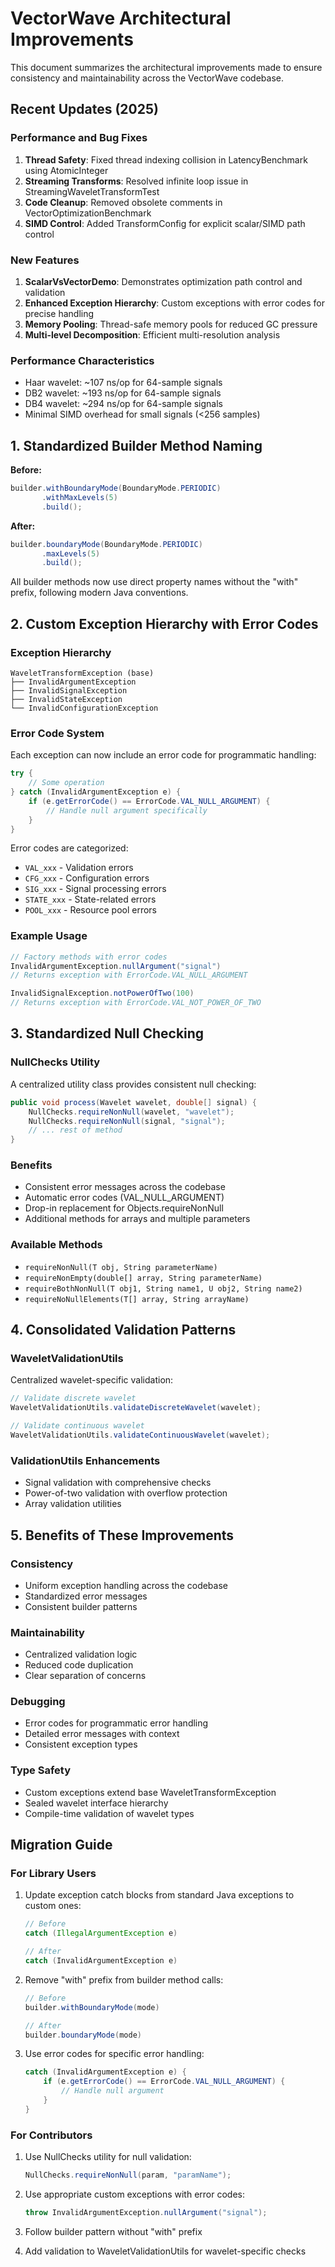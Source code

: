 # VectorWave Architectural Improvements

This document summarizes the architectural improvements made to ensure consistency and maintainability across the VectorWave codebase.

## Recent Updates (2025)

### Performance and Bug Fixes
1. **Thread Safety**: Fixed thread indexing collision in LatencyBenchmark using AtomicInteger
2. **Streaming Transforms**: Resolved infinite loop issue in StreamingWaveletTransformTest
3. **Code Cleanup**: Removed obsolete comments in VectorOptimizationBenchmark
4. **SIMD Control**: Added TransformConfig for explicit scalar/SIMD path control

### New Features
1. **ScalarVsVectorDemo**: Demonstrates optimization path control and validation
2. **Enhanced Exception Hierarchy**: Custom exceptions with error codes for precise handling
3. **Memory Pooling**: Thread-safe memory pools for reduced GC pressure
4. **Multi-level Decomposition**: Efficient multi-resolution analysis

### Performance Characteristics
- Haar wavelet: ~107 ns/op for 64-sample signals
- DB2 wavelet: ~193 ns/op for 64-sample signals  
- DB4 wavelet: ~294 ns/op for 64-sample signals
- Minimal SIMD overhead for small signals (<256 samples)

## 1. Standardized Builder Method Naming

**Before:**
```java
builder.withBoundaryMode(BoundaryMode.PERIODIC)
       .withMaxLevels(5)
       .build();
```

**After:**
```java
builder.boundaryMode(BoundaryMode.PERIODIC)
       .maxLevels(5)
       .build();
```

All builder methods now use direct property names without the "with" prefix, following modern Java conventions.

## 2. Custom Exception Hierarchy with Error Codes

### Exception Hierarchy
```
WaveletTransformException (base)
├── InvalidArgumentException
├── InvalidSignalException  
├── InvalidStateException
└── InvalidConfigurationException
```

### Error Code System
Each exception can now include an error code for programmatic handling:

```java
try {
    // Some operation
} catch (InvalidArgumentException e) {
    if (e.getErrorCode() == ErrorCode.VAL_NULL_ARGUMENT) {
        // Handle null argument specifically
    }
}
```

Error codes are categorized:
- `VAL_xxx` - Validation errors
- `CFG_xxx` - Configuration errors  
- `SIG_xxx` - Signal processing errors
- `STATE_xxx` - State-related errors
- `POOL_xxx` - Resource pool errors

### Example Usage
```java
// Factory methods with error codes
InvalidArgumentException.nullArgument("signal")
// Returns exception with ErrorCode.VAL_NULL_ARGUMENT

InvalidSignalException.notPowerOfTwo(100)  
// Returns exception with ErrorCode.VAL_NOT_POWER_OF_TWO
```

## 3. Standardized Null Checking

### NullChecks Utility
A centralized utility class provides consistent null checking:

```java
public void process(Wavelet wavelet, double[] signal) {
    NullChecks.requireNonNull(wavelet, "wavelet");
    NullChecks.requireNonNull(signal, "signal");
    // ... rest of method
}
```

### Benefits
- Consistent error messages across the codebase
- Automatic error codes (VAL_NULL_ARGUMENT)
- Drop-in replacement for Objects.requireNonNull
- Additional methods for arrays and multiple parameters

### Available Methods
- `requireNonNull(T obj, String parameterName)`
- `requireNonEmpty(double[] array, String parameterName)`
- `requireBothNonNull(T obj1, String name1, U obj2, String name2)`
- `requireNoNullElements(T[] array, String arrayName)`

## 4. Consolidated Validation Patterns

### WaveletValidationUtils
Centralized wavelet-specific validation:

```java
// Validate discrete wavelet
WaveletValidationUtils.validateDiscreteWavelet(wavelet);

// Validate continuous wavelet  
WaveletValidationUtils.validateContinuousWavelet(wavelet);
```

### ValidationUtils Enhancements
- Signal validation with comprehensive checks
- Power-of-two validation with overflow protection
- Array validation utilities

## 5. Benefits of These Improvements

### Consistency
- Uniform exception handling across the codebase
- Standardized error messages
- Consistent builder patterns

### Maintainability  
- Centralized validation logic
- Reduced code duplication
- Clear separation of concerns

### Debugging
- Error codes for programmatic error handling
- Detailed error messages with context
- Consistent exception types

### Type Safety
- Custom exceptions extend base WaveletTransformException
- Sealed wavelet interface hierarchy
- Compile-time validation of wavelet types

## Migration Guide

### For Library Users
1. Update exception catch blocks from standard Java exceptions to custom ones:
   ```java
   // Before
   catch (IllegalArgumentException e)
   
   // After  
   catch (InvalidArgumentException e)
   ```

2. Remove "with" prefix from builder method calls:
   ```java
   // Before
   builder.withBoundaryMode(mode)
   
   // After
   builder.boundaryMode(mode)
   ```

3. Use error codes for specific error handling:
   ```java
   catch (InvalidArgumentException e) {
       if (e.getErrorCode() == ErrorCode.VAL_NULL_ARGUMENT) {
           // Handle null argument
       }
   }
   ```

### For Contributors
1. Use NullChecks utility for null validation:
   ```java
   NullChecks.requireNonNull(param, "paramName");
   ```

2. Use appropriate custom exceptions with error codes:
   ```java
   throw InvalidArgumentException.nullArgument("signal");
   ```

3. Follow builder pattern without "with" prefix
4. Add validation to WaveletValidationUtils for wavelet-specific checks